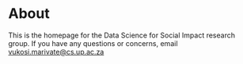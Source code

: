 # About

This is the homepage for the Data Science for Social Impact research group. If you have any questions or concerns, email vukosi.marivate@cs.up.ac.za

